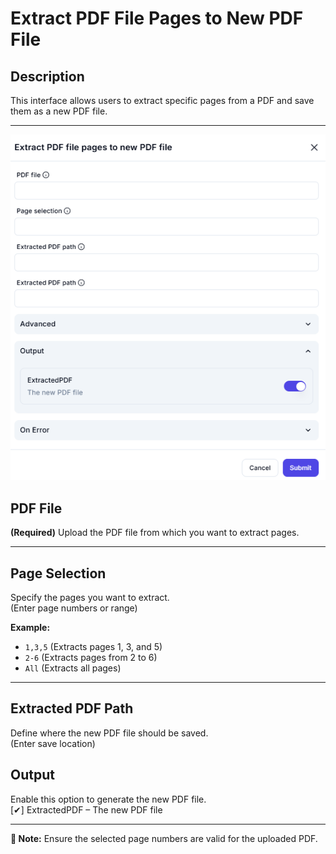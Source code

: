 # Extract PDF File Pages to New PDF File  

## **Description**

This interface allows users to extract specific pages from a PDF and save them as a new PDF file.

---

![alt text](../../assests/app-integrations/assests%20pdf/extract-pdf-file-pages-to-new-pdf-file.png)

## PDF File

**(Required)** Upload the PDF file from which you want to extract pages.  

---

## Page Selection

Specify the pages you want to extract.  
(Enter page numbers or range)

**Example:**

- `1,3,5` (Extracts pages 1, 3, and 5)  
- `2-6` (Extracts pages from 2 to 6)  
- `All` (Extracts all pages)  

---

## Extracted PDF Path

Define where the new PDF file should be saved.  
(Enter save location)

## Output

Enable this option to generate the new PDF file.  
[✔] ExtractedPDF – The new PDF file

---

**🔔 Note:** Ensure the selected page numbers are valid for the uploaded PDF.
